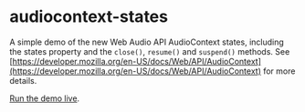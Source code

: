 # audiocontext-states
A simple demo of the new Web Audio API AudioContext states, including the states property and the <code>close()</code>, <code>resume()</code> and <code>suspend()</code> methods. See [https://developer.mozilla.org/en-US/docs/Web/API/AudioContext](https://developer.mozilla.org/en-US/docs/Web/API/AudioContext) for more details.

[Run the demo live](http://mdn.github.io/audiocontext-states/).
